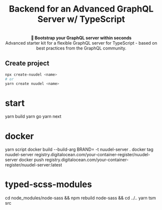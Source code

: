 <h1 align="center"><strong>Backend for an Advanced GraphQL Server w/ TypeScript</strong></h1>

<br />

<div align="center"><strong>🚀 Bootstrap your GraphQL server within seconds</strong></div>
<div align="center">Advanced starter kit for a flexible GraphQL server for TypeScript - based on best practices from the GraphQL community.</div>

## Create project

```bash
npx create-nuudel <name>
# or
yarn create nuudel <name>
```

# start

yarn build
yarn go
yarn next

# docker

yarn script
docker build --build-arg BRAND= -t nuudel-server .
docker tag nuudel-server registry.digitalocean.com/your-container-register/nuudel-server
docker push registry.digitalocean.com/your-container-register/nuudel-server:latest

# typed-scss-modules

cd node_modules/node-sass && npm rebuild node-sass && cd ../..
yarn tsm src
